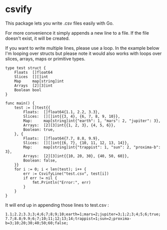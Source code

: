 # csvify

This package lets you write .csv files easily with Go.

For more convenience it simply appends a new line to a file.
If the file doesn't exist, it will be created.

If you want to write multiple lines, please use a loop.
In the example below I'm looping over structs but please note it would also works with loops over slices, arrays, maps or primitive types.
```
type test struct {
	Floats  []float64
	Slices  [][]int
	Map     map[string]int
	Arrays  [2][3]int
	Boolean bool
}

func main() {
	test := []test{{
		Floats:  []float64{1.1, 2.2, 3.3},
		Slices:  [][]int{{3, 4}, {6, 7, 8, 9, 10}},
		Map:     map[string]int{"earth": 1, "mars": 2, "jupiter": 3},
		Arrays:  [2][3]int{{1, 2, 3}, {4, 5, 6}},
		Boolean: true,
	}, {
		Floats:  []float64{7.7, 8.8, 9.9},
		Slices:  [][]int{{6, 7}, {10, 11, 12, 13, 14}},
		Map:     map[string]int{"trappist": 1, "sun": 2, "proxima-b": 3},
		Arrays:  [2][3]int{{10, 20, 30}, {40, 50, 60}},
		Boolean: false,
	}}
	for i := 0; i < len(test); i++ {
		err := CsvifyLine("test.csv", test[i])
		if err != nil {
			fmt.Println("Error:", err)
		}
	}
}
```

It will end up in appending those lines to test.csv :

```
1.1;2.2;3.3;3;4;6;7;8;9;10;earth=1;mars=2;jupiter=3;1;2;3;4;5;6;true;
7.7;8.8;9.9;6;7;10;11;12;13;14;trappist=1;sun=2;proxima-b=3;10;20;30;40;50;60;false;
```
